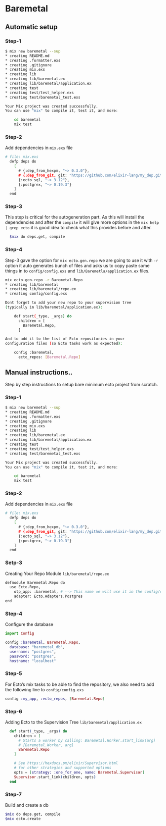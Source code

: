 # Baremetal

## Automatic setup

### Step-1

```sh
$ mix new baremetal --sup
* creating README.md
* creating .formatter.exs
* creating .gitignore
* creating mix.exs
* creating lib
* creating lib/baremetal.ex
* creating lib/baremetal/application.ex
* creating test
* creating test/test_helper.exs
* creating test/baremetal_test.exs

Your Mix project was created successfully.
You can use "mix" to compile it, test it, and more:

    cd baremetal
    mix test
```

### Step-2

Add dependencies in `mix.exs` file

```sh
# file: mix.exs
  defp deps do
    [
      # {:dep_from_hexpm, "~> 0.3.0"},
      # {:dep_from_git, git: "https://github.com/elixir-lang/my_dep.git", tag: "0.1.0"}
      {:ecto_sql, "~> 3.12"},
      {:postgrex, "~> 0.19.3"}
    ]
  end
```

### Step-3
This step is critical for the autogeneration part. As this will install the dependencies and after the `compile` it will give more options in the `mix help | grep ecto` it is good idea to check what this provides before and after.

```sh
  $mix do deps.get, compile 
```

### Step-4

Step-3 gave the option for `mix ecto.gen.repo` we are going to use it with `-r` option  it auto generates bunch of files and asks us to copy paste some things in to `config/config.exs` and `lib/Baremetla/application.ex` files.

```sh
mix ecto.gen.repo -r Baremetal.Repo
* creating lib/baremetal
* creating lib/baremetal/repo.ex
* creating config/config.exs

Dont forget to add your new repo to your supervision tree
(typically in lib/baremetal/application.ex):

    def start(_type, _args) do
      children = [
        Baremetal.Repo,
      ]

And to add it to the list of Ecto repositories in your
configuration files (so Ecto tasks work as expected):

    config :baremetal,
      ecto_repos: [Baremetal.Repo]

```

## Manual instructions.. 
Step by step instructions to setup bare minimum ecto project from scratch.

### Step-1

```sh
$ mix new baremetal --sup
* creating README.md
* creating .formatter.exs
* creating .gitignore
* creating mix.exs
* creating lib
* creating lib/baremetal.ex
* creating lib/baremetal/application.ex
* creating test
* creating test/test_helper.exs
* creating test/baremetal_test.exs

Your Mix project was created successfully.
You can use "mix" to compile it, test it, and more:

    cd baremetal
    mix test
```

### Step-2

Add dependencies in `mix.exs` file

```sh
# file: mix.exs
  defp deps do
    [
      # {:dep_from_hexpm, "~> 0.3.0"},
      # {:dep_from_git, git: "https://github.com/elixir-lang/my_dep.git", tag: "0.1.0"}
      {:ecto_sql, "~> 3.12"},
      {:postgrex, "~> 0.19.3"}
    ]
  end
```
### Setp-3
Creating Your Repo Module `lib/baremetal/repo.ex`

```sh
defmodule Baremetal.Repo do
  use Ecto.Repo,
    otp_app: :baremetal, # --> This name we will use it in the config/config.exs
    adapter: Ecto.Adapters.Postgres
end
```

### Step-4

Configure the database 

```elixir
import Config

config :baremetal, Baremetal.Repo,
  database: "baremetal_db",
  username: "postgres",
  password: "postgres",
  hostname: "localhost"
```

### Step-5
For Ecto’s mix tasks to be able to find the repository, we also need to add the
following line to `config/config.exs`


```elixir
config :my_app, :ecto_repos, [Baremetal.Repo]
```

### Step-6
Adding Ecto to the Supervision Tree `lib/baremetal/application.ex`

```elixir
  def start(_type, _args) do
    children = [
      # Starts a worker by calling: Baremetal.Worker.start_link(arg)
      # {Baremetal.Worker, arg}
      Baremetal.Repo
    ]

    # See https://hexdocs.pm/elixir/Supervisor.html
    # for other strategies and supported options
    opts = [strategy: :one_for_one, name: Baremetal.Supervisor]
    Supervisor.start_link(children, opts)
  end
```
### Step-7
Build and create a db

```sh
$mix do deps.get, compile
$mix ecto.create
```
